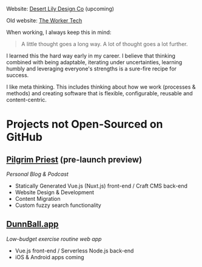 Website: <a href="https://desertlilydesign.co" target="_blank">Desert Lily Design Co</a> (upcoming)

Old website: [The Worker Tech](https://theworker.tech)

When working, I always keep this in mind:

> A little thought goes a long way. A lot of thought goes a lot further.

I learned this the hard way early in my career. I believe that thinking combined with being adaptable, iterating under uncertainties, learning humbly and leveraging everyone's strengths is a sure-fire recipe for success.

I like meta thinking. This includes thinking about how we work (processes & methods) and creating software that is flexible, configurable, reusable and content-centric.

# Projects not Open-Sourced on GitHub

## [Pilgrim Priest](https://pilgrimpriest-us-git-dev.desertlilydesign-co.vercel.app) (pre-launch preview)
*Personal Blog & Podcast*

 - Statically Generated Vue.js (Nuxt.js) front-end / Craft CMS back-end
 - Website Design & Development
 - Content Migration  
 - Custom fuzzy search functionality

## [DunnBall.app](https://dunnball.app)
*Low-budget exercise routine web app*

 - Vue.js front-end / Serverless Node.js back-end
 - iOS & Android apps coming
